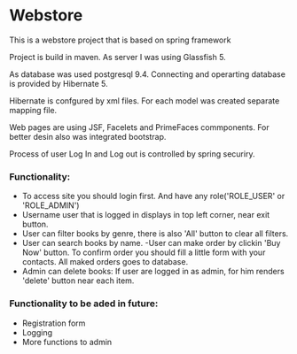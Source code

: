 # Webstore
This is a webstore project that is based on spring framework

Project is build in maven. As server I was using Glassfish 5. 

As database was used postgresql 9.4. Connecting and operarting database is provided by Hibernate 5.

Hibernate is confgured by xml files. For each model was created separate mapping file. 

Web pages are using JSF, Facelets and PrimeFaces commponents. For better desin also was integrated bootstrap.

Process of user Log In and Log out is controlled by spring securiry.

### **Functionality:**
- To access site you should login first. And have any role('ROLE_USER' or 'ROLE_ADMIN')
- Username user that is logged in displays in top left corner, near exit button.
- User can filter books by genre, there is also 'All' button to clear all filters.
- User can search books by name.
-User can make order by clickin 'Buy Now' button.
To confirm order you should fill a little form with your contacts.
All maked orders goes to database.
- Admin can delete books:
If user are logged in as admin, for him renders 'delete' button near each item.


### **Functionality to be aded in future:**
- Registration form
- Logging
- More functions to admin

